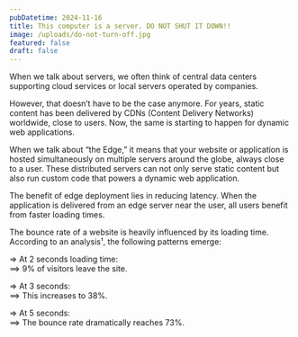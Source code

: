 ```yaml
---
pubDatetime: 2024-11-16
title: This computer is a server. DO NOT SHUT IT DOWN!!
image: /uploads/do-not-turn-off.jpg
featured: false
draft: false
---
```

When we talk about servers, we often think of central data centers supporting cloud services or local servers operated by companies.

However, that doesn’t have to be the case anymore. For years, static content has been delivered by CDNs (Content Delivery Networks) worldwide, close to users. Now, the same is starting to happen for dynamic web applications.

When we talk about “the Edge,” it means that your website or application is hosted simultaneously on multiple servers around the globe, always close to a user. These distributed servers can not only serve static content but also run custom code that powers a dynamic web application.

The benefit of edge deployment lies in reducing latency. When the application is delivered from an edge server near the user, all users benefit from faster loading times.

The bounce rate of a website is heavily influenced by its loading time. According to an analysis¹, the following patterns emerge:

\=> At 2 seconds loading time:  
\==> 9% of visitors leave the site.

\=> At 3 seconds:  
\==> This increases to 38%.

\=> At 5 seconds:  
\==> The bounce rate dramatically reaches 73%.